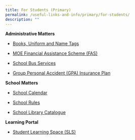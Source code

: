```yaml
---
title: For Students (Primary)
permalink: /useful-links-and-info/primary/for-students/
description: ""
---
```

**Administrative Matters**  

*   [Books, Uniform and Name Tags](https://marisstellahigh.moe.edu.sg/useful-links-and-info/primary/for-students/books-uniform-and-name-tags)
*   [MOE Financial Assistance Scheme (FAS)](https://www.moe.gov.sg/financial-matters/financial-assistance)  
    
*   [School Bus Services](https://marisstellahigh.moe.edu.sg/useful-links-and-info/primary/for-students/school-bus-services)
*   [Group Personal Accident (GPA) Insurance Plan](https://marisstellahigh.moe.edu.sg/useful-links-and-info/primary/for-students/group-personal-accident-gpa-insurance-plan-for-students)

**School Matters**  

*   [School Calendar](https://marisstellahigh.moe.edu.sg/useful-links-and-info/primary/for-students/school-calendar)  
    
*   [School Rules](https://marisstellahigh.moe.edu.sg/useful-links-and-info/primary/for-students/school-rules)
*   [School Library Catalogue](https://schoolibrary.moe.edu.sg/marisstellahighpri/)

  

**Learning Portal**

*   [Student Learning Space (SLS)](https://marisstellahigh.moe.edu.sg/useful-links-and-info/primary/for-students/student-learning-space-sls)